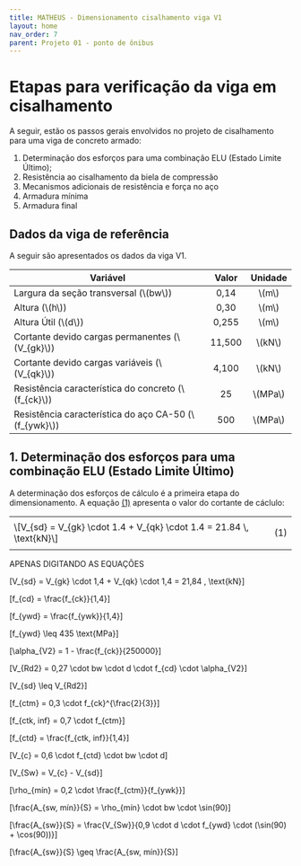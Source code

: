 ```yaml
---
title: MATHEUS - Dimensionamento cisalhamento viga V1
layout: home
nav_order: 7
parent: Projeto 01 - ponto de ônibus
---
```


<!--Don't delete this script-->
<script src = "https://polyfill.io/v3/polyfill.min.js?features=es6"></script>
<script id = "MathJax-script" async src="https://cdn.jsdelivr.net/npm/mathjax@3/es5/tex-mml-chtml.js"></script>
<!--Don't delete this script-->

<h1>Etapas para verificação da viga em cisalhamento</h1>  

<p aligin = "justify">
A seguir, estão os passos gerais envolvidos no projeto de cisalhamento para uma viga de concreto armado: 
</p>

<ol>
  <li>Determinação dos esforços para uma combinação ELU (Estado Limite Último);</li>
  <li>Resistência ao cisalhamento da biela de compressão</li>
  <li>Mecanismos adicionais de resistência e força no aço</li>
  <li>Armadura mínima</li>
  <li>Armadura final</li>
</ol>

<h2>Dados da viga de referência</h2>  
<p aligin = "justify">
A seguir são apresentados os dados da viga V1. 
</p>

<table>
<thead align="center">
  <tr>
    <th>Variável</th>
    <th>Valor</th>
    <th>Unidade</th>
  </tr>
</thead>
<tbody align="center">
  <tr>
    <td align = "left">Largura da seção transversal (\(bw\))</td>
    <td>0,14</td>
    <td>\(m\)</td>
  </tr>
  <tr>
    <td align = "left">Altura (\(h\))</td>
    <td>0,30</td>
    <td>\(m\)</td>
  </tr>
  <tr>
    <td align = "left">Altura Útil (\(d\))</td>
    <td>0,255</td>
    <td>\(m\)</td>
  </tr>
  <tr>
    <td align = "left">Cortante devido cargas permanentes (\(V_{gk}\))</td>
    <td>11,500</td>
    <td>\(kN\)</td>
  </tr>
  <tr>
    <td align = "left">Cortante devido cargas variáveis (\(V_{qk}\))</td>
    <td>4,100</td>
    <td>\(kN\)</td>
  </tr>
  <tr>
    <td align = "left">Resistência característica do concreto (\(f_{ck}\))</td>
    <td>25</td>
    <td>\(MPa\)</td>
  </tr>
  <tr>
    <td align = "left">Resistência característica do aço CA-50 (\(f_{ywk}\))</td>
    <td>500</td>
    <td>\(MPa\)</td>
  </tr>
</tbody>
</table>

<h2>1. Determinação dos esforços para uma combinação ELU (Estado Limite Último)</h2>  

<p aligin = "justify">
A determinação dos esforços de cálculo é a primeira etapa do dimensionamento. A equação <a href="#eq1">(1)</a> apresenta o valor do cortante de cáclulo:
</p>

<table>
  <tr>
    <td align = "left">\[V_{sd} = V_{gk} \cdot 1.4 + V_{qk} \cdot 1.4 = 21.84 \, \text{kN}\]</td>
    <td><p align = "right" id = "eq1">(1)</p></td>
  </tr>
</table>

<p aligin = "justify">
APENAS DIGITANDO AS EQUAÇÕES

  \[V_{sd} = V_{gk} \cdot 1,4 + V_{qk} \cdot 1,4 = 21,84 \, \text{kN}\]

  \[f_{cd} = \frac{f_{ck}}{1,4}\]

  \[f_{ywd} = \frac{f_{ywk}}{1,4}\]

  \[f_{ywd} \leq 435 \text{MPa}\]
  
  \[\alpha_{V2} = 1 - \frac{f_{ck}}{250000}\]

  \[V_{Rd2} = 0,27 \cdot bw \cdot d \cdot f_{cd} \cdot \alpha_{V2}\]

  \[V_{sd} \leq V_{Rd2}\]

  \[f_{ctm} = 0,3 \cdot f_{ck}^{\frac{2}{3}}\]

  \[f_{ctk, inf} = 0,7 \cdot f_{ctm}\]

  \[f_{ctd} = \frac{f_{ctk, inf}}{1,4}\]

  \[V_{c} = 0,6 \cdot f_{ctd} \cdot bw \cdot d\]

  \[V_{Sw} = V_{c} - V_{sd}\]

  \[\rho_{mín} = 0,2 \cdot \frac{f_{ctm}}{f_{ywk}}\]

  \[\frac{A_{sw, mín}}{S} = \rho_{mín} \cdot bw \cdot \sin(90)\]

  \[\frac{A_{sw}}{S} = \frac{V_{Sw}}{0,9 \cdot d \cdot f_{ywd} \cdot (\sin(90) + \cos(90))}\]

  \[\frac{A_{sw}}{S} \geq \frac{A_{sw, mín}}{S}\]
</p>